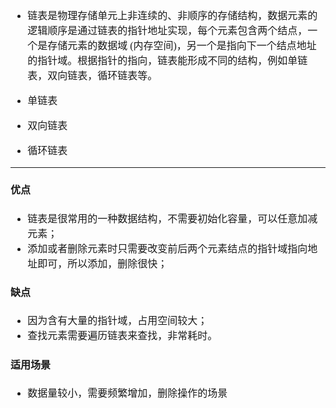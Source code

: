 <font face="SimSun" size=3>

- 链表是物理存储单元上非连续的、非顺序的存储结构，数据元素的逻辑顺序是通过链表的指针地址实现，每个元素包含两个结点，一个是存储元素的数据域 (内存空间)，另一个是指向下一个结点地址的指针域。根据指针的指向，链表能形成不同的结构，例如单链表，双向链表，循环链表等。

- 单链表
- 双向链表
- 循环链表

---

#### 优点

- 链表是很常用的一种数据结构，不需要初始化容量，可以任意加减元素；
- 添加或者删除元素时只需要改变前后两个元素结点的指针域指向地址即可，所以添加，删除很快；

#### 缺点

- 因为含有大量的指针域，占用空间较大；
- 查找元素需要遍历链表来查找，非常耗时。


#### 适用场景

- 数据量较小，需要频繁增加，删除操作的场景


</font>